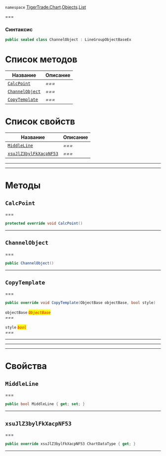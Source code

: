 
`namespace` [TigerTrade.Chart](../../../TigerTrade.Chart.md).[Objects](../../../TigerTrade.Chart/Objects.md).[List](../../../TigerTrade.Chart/Objects/List.md)


===

### Синтаксис
```csharp
public sealed class ChannelObject : LineGroupObjectBaseEx
```


# Список методов
| Название | Описание |
| --- | --- |
| [`CalcPoint`](#method-calcpoint) | *===* |
| [`ChannelObject`](#method-channelobject) | *===* |
| [`CopyTemplate`](#method-copytemplate) | *===* |

# Список свойств
| Название | Описание |
| --- | --- |
| [`MiddleLine`](#property-middleline) | *===* |
| [`xsuJlZ3bylFkXacpNF53`](#property-xsujlz3bylfkxacpnf53) | *===* |





***  
***  
# Методы

## `CalcPoint`<a href="method-calcpoint" id="method-calcpoint"></a>
===
```csharp
protected override void CalcPoint()
```

***  

## `ChannelObject`<a href="method-channelobject" id="method-channelobject"></a>
===
```csharp
public ChannelObject()
```

***  

## `CopyTemplate`<a href="method-copytemplate" id="method-copytemplate"></a>
===
```csharp
public override void CopyTemplate(ObjectBase objectBase, bool style)
```

`objectBase` <mark style="color:red;">*`ObjectBase`*</mark>  
 *===*  

`style` <mark style="color:red;">*`bool`*</mark>  
 *===*  


***  
***  
 ***  
# Свойства

## `MiddleLine`<a href="property-middleline" id="property-middleline"></a>
===
```csharp
public bool MiddleLine { get; set; }
```  
***

## `xsuJlZ3bylFkXacpNF53`<a href="property-xsujlz3bylfkxacpnf53" id="property-xsujlz3bylfkxacpnf53"></a>
===
```csharp
public override xsuJlZ3bylFkXacpNF53 ChartDataType { get; }
```  
***

